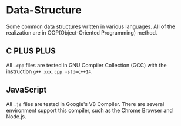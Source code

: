 # Data-Structure
Some common data structures written in various languages. All of the realization are in OOP(Object-Oriented Programming) method.
## C PLUS PLUS
All `.cpp` files are tested in GNU Compiler Collection (GCC) with the instruction `g++ xxx.cpp -std=c++14`.
## JavaScript
All `.js` files are tested in Google's V8 Compiler. There are several environment support this compiler, such as the Chrome Browser and Node.js.